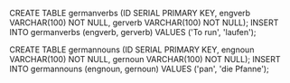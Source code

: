 CREATE TABLE germanverbs (ID SERIAL PRIMARY KEY, engverb VARCHAR(100) NOT NULL, gerverb VARCHAR(100) NOT NULL);
INSERT INTO germanverbs (engverb, gerverb) VALUES ('To run', 'laufen');


CREATE TABLE germannouns (ID SERIAL PRIMARY KEY, engnoun VARCHAR(100) NOT NULL, gernoun VARCHAR(100) NOT NULL);
INSERT INTO germannouns (engnoun, gernoun) VALUES ('pan', 'die Pfanne');

